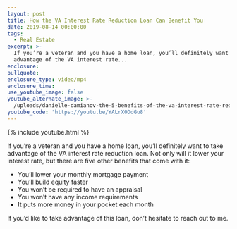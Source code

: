 ```yaml
---
layout: post
title: How the VA Interest Rate Reduction Loan Can Benefit You
date: 2019-08-14 00:00:00
tags:
  - Real Estate
excerpt: >-
  If you’re a veteran and you have a home loan, you’ll definitely want to take
  advantage of the VA interest rate...
enclosure:
pullquote:
enclosure_type: video/mp4
enclosure_time:
use_youtube_image: false
youtube_alternate_image: >-
  /uploads/danielle-damianov-the-5-benefits-of-the-va-interest-rate-reduction-loan-youtube.jpg
youtube_code: 'https://youtu.be/YALrX0DdGu8'
---
```


{% include youtube.html %}

If you’re a veteran and you have a home loan, you’ll definitely want to take advantage of the VA interest rate reduction loan. Not only will it lower your interest rate, but there are five other benefits that come with it:

* You’ll lower your monthly mortgage payment
* You’ll build equity faster&nbsp;
* You won’t be required to have an appraisal
* You won’t have any income requirements
* It puts more money in your pocket each month&nbsp;

If you’d like to take advantage of this loan, don’t hesitate to reach out to me.